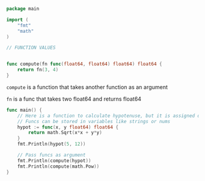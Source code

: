
``` go
package main

import (
	"fmt"
	"math"
)

// FUNCTION VALUES


func compute(fn func(float64, float64) float64) float64 {
	return fn(3, 4)
}

```
`compute` is a function that takes another function as an argument

`fn` is a func that takes two float64 and returns float64

``` go
func main() {
	// Here is a function to calculate hypotenuse, but it is assigned directly to a variable 
	// Funcs can be stored in variables like strings or nums
	hypot := func(x, y float64) float64 {
		return math.Sqrt(x*x + y*y)
	}
	fmt.Println(hypot(5, 12))

	// Pass funcs as argument  
	fmt.Println(compute(hypot))
	fmt.Println(compute(math.Pow))
}

```

